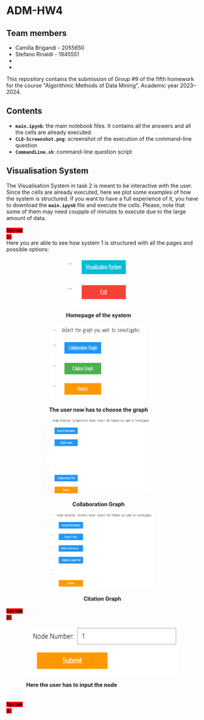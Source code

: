 # ADM-HW4

## Team members
* Camilla Brigandi - 2055650
* Stefano Rinaldi - 1945551
* 
*


This repository contains the submission of Group #9 of the fifth homework for the course "Algorithmic Methods of Data Mining", Academic year 2023–2024.

## Contents

* __`main.ipynb`__: the main notebook files. It contains all the answers and all the cells are already executed.
* __`CLQ-Screenshot.png`__: screenshot of the execution of the command-line question
* __`CommandLine.sh`__: command-line question script

## Visualisation System

The Visualisation System in task 2 is meant to be interactive with the user. Since the cells are already executed, here we plot some examples of how the system is structured. if you want to have a full experience of it, you have to download the __`main.ipynb`__ file and execute the cells. Please, note that some of them may need coupple of minutes to execute due to the large amount of data.


<code style="background:red;color:black">**System 1:**</code> <br>
Here you are able to see how system 1 is structured with all the pages and possible options:

<p float="left">
  <div style="text-align: center; margin-right: 20px;">
    <img src="images/home.png" width="175" height="125" alt="Home Image">
    <p><strong>Homepage of the system</strong></p>
  </div>

  <div style="text-align: center; margin-right: 20px;">
    <img src="images/graphs.png" width="250" height="200" alt="Graphs Image">
    <p><strong>The user now has to choose the graph</strong></p>
  </div>

  <div style="text-align: center; margin-right: 20px;">
    <img src="images/collaboration_graph.png" width="275" height="200" alt="Collaboration Graph Image">
    <p><strong>Collaboration Graph</strong></p>
  </div>

  <div style="text-align: center;">
    <img src="images/Citation_graph.png" width="275" height="200" alt="Citation Graph Image">
    <p><strong>Citation Graph</strong></p>
  </div>
</p>


<code style="background:red;color:black">**System 2:**</code> <br>

<div style="display: flex; justify-content: center;">
    <div style="margin: 5px; text-align: left;">
        <img src="images/submit.png" width="400" height="125" alt="Image Alt Text">
        <p><strong>Here the user has to input the node</strong></p>
    </div>
</div>


<code style="background:red;color:black">**System 3:**</code> <br>
